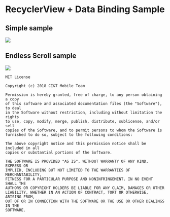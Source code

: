 # RecyclerView + Data Binding Sample

## Simple sample

![](https://raw.githubusercontent.com/ciandt-mobile/android-recyclerview-binding/master/images/simple.gif)

## Endless Scroll sample

![](https://raw.githubusercontent.com/ciandt-mobile/android-recyclerview-binding/master/images/endless.gif)


```
MIT License

Copyright (c) 2018 CI&T Mobile Team

Permission is hereby granted, free of charge, to any person obtaining a copy
of this software and associated documentation files (the "Software"), to deal
in the Software without restriction, including without limitation the rights
to use, copy, modify, merge, publish, distribute, sublicense, and/or sell
copies of the Software, and to permit persons to whom the Software is
furnished to do so, subject to the following conditions:

The above copyright notice and this permission notice shall be included in all
copies or substantial portions of the Software.

THE SOFTWARE IS PROVIDED "AS IS", WITHOUT WARRANTY OF ANY KIND, EXPRESS OR
IMPLIED, INCLUDING BUT NOT LIMITED TO THE WARRANTIES OF MERCHANTABILITY,
FITNESS FOR A PARTICULAR PURPOSE AND NONINFRINGEMENT. IN NO EVENT SHALL THE
AUTHORS OR COPYRIGHT HOLDERS BE LIABLE FOR ANY CLAIM, DAMAGES OR OTHER
LIABILITY, WHETHER IN AN ACTION OF CONTRACT, TORT OR OTHERWISE, ARISING FROM,
OUT OF OR IN CONNECTION WITH THE SOFTWARE OR THE USE OR OTHER DEALINGS IN THE
SOFTWARE.
```
